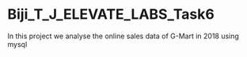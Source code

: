 # Biji_T_J_ELEVATE_LABS_Task6
In this project we analyse the online sales data of G-Mart in 2018 using mysql
